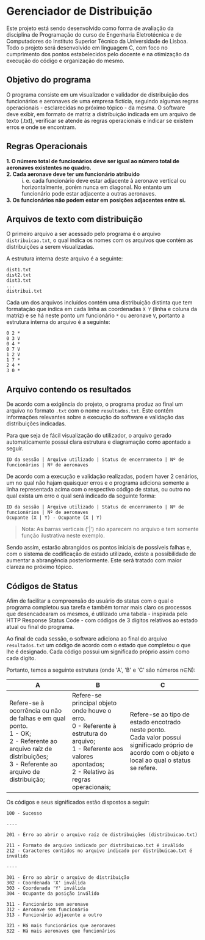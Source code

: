 # Gerenciador de Distribuição
Este projeto está sendo desenvolvido como forma de avaliação da disciplina de Programação do curso de Engenharia Eletrotécnica e de Computadores do Instituto Superior Técnico da Universidade de Lisboa. 
Todo o projeto será desenvolvido em linguagem C, com foco no cumprimento dos pontos estabelecidos pelo docente e na otimização da execução do código e organização do mesmo.

## Objetivo do programa
O programa consiste em um visualizador e validador de distribuição dos funcionários e aeronaves de uma empresa fictícia, seguindo algumas regras operacionais - esclarecidas no próximo tópico - da mesma. O software deve exibir, em formato de matriz a distribuição indicada em um arquivo de texto (.txt), verificar se atende às regras operacionais e indicar se existem erros e onde se encontram.

## Regras Operacionais

<dl>
    <dt><strong>1. O número total de funcionários deve ser igual ao número total de aeronaves existentes no
    quadro.</strong></dt>
    <dt><strong>2. Cada aeronave deve ter um funcionário atribuído </strong></dt>
        <dd> i. e. cada funcionário deve estar adjacente à
        aeronave vertical ou horizontalmente, porém nunca em diagonal. No entanto um
        funcionário pode estar adjacente a outras aeronaves.
    </dd>
    <dt><strong>3. Os funcionários não podem estar em posições adjacentes entre si.</strong></dt>
</dl>

## Arquivos de texto com distribuição
O primeiro arquivo a ser acessado pelo programa é o arquivo `distribuicao.txt`, o qual indica os nomes com os arquivos que contém as distribuições a serem visualizadas.<br>

A estrutura interna deste arquivo é a seguinte:
```
dist1.txt
dist2.txt
dist3.txt
...
distribui.txt
```
Cada um dos arquivos incluídos contém uma distribuição distinta que tem formatação que indica em cada linha as coordenadas `X Y` (linha e coluna da matriz) e se há neste ponto um funcionário `*` ou aeronave `V`, portanto a estrutura interna do arquivo é a seguinte:
```
0 2 *
0 3 V
0 4 *
0 7 V
1 2 V
1 7 *
2 4 *
3 0 *
```

## Arquivo contendo os resultados

De acordo com a exigência do projeto, o programa produz ao final um arquivo no formato `.txt` com o nome `resultados.txt`. Este contém informações relevantes sobre a execução do software e validação das distribuições indicadas.

Para que seja de fácil visualização do utilizador, o arquivo gerado automaticamente possui clara estrutura e diagramação como apontado a seguir.

```
ID da sessão | Arquivo utilizado | Status de encerramento | Nº de funcionários | Nº de aeronaves

```
De acordo com a execução e validação realizadas, podem haver 2 cenários, um no qual não hajam quaisquer erros e o programa adiciona somente a linha representada acima com o respectivo código de status, ou outro no qual exista um erro o qual será indicado da seguinte forma:

```
ID da sessão | Arquivo utilizado | Status de encerramento | Nº de funcionários | Nº de aeronaves
Ocupante (X | Y) - Ocupante (X | Y)
```
> Nota: As barras verticais ('|') não aparecem no arquivo e tem somente função ilustrativa neste exemplo.

Sendo assim, estarão abrangidos os pontos iniciais de possíveis falhas e, com o sistema de codificação de estado utilizado, existe a possibilidade de aumentar a abrangência posteriormente. Este será tratado com maior clareza no próximo tópico.

## Códigos de Status

Afim de facilitar a compreensão do usuário do status com o qual o programa completou sua tarefa e também tornar mais claro os processos que desencadearam os mesmos, é utilizado uma tabela - inspirada pelo HTTP Response Status Code - com códigos de 3 dígitos relativos ao estado atual ou final do programa. 

Ao final de cada sessão, o software adiciona ao final do arquivo `resultados.txt` um código de acordo com o estado que completou o que lhe é designado. Cada código possui um significado próprio assim como cada dígito.

Portanto, temos a seguinte estrutura (onde 'A', 'B' e 'C' são números n∈N):

A | B | C
|-|-|-|
|Refere-se à ocorrência ou não de falhas e em qual ponto. <br> 1 - OK; <br> 2 - Referente ao arquivo raíz de distribuições; <br> 3 - Referente ao arquivo de distribuição;|Refere-se principal objeto onde houve o erro. <br>0 - Referente à estrutura do arquivo; <br>1 - Referente aos valores apontados; <br> 2 - Relativo às regras operacionais;| Refere-se ao tipo de estado encotrado neste ponto. <br> Cada valor possui significado próprio de acordo com o objeto e local ao qual o status se refere.|

Os códigos e seus significados estão dispostos a seguir:

```
100 - Sucesso

----

201 - Erro ao abrir o arquivo raíz de distribuições (distribuicao.txt)

211 - Formato de arquivo indicado por distribuicao.txt é inválido
212 - Caracteres contidos no arquivo indicado por distribuicao.txt é inválido

----

301 - Erro ao abrir o arquivo de distribuição
302 - Coordenada 'X' inválida
303 - Coordenada 'Y' inválida
304 - Ocupante da posição inválido

311 - Funcionário sem aeronave
312 - Aeronave sem funcionário
313 - Funcionário adjacente a outro

321 - Há mais funcionários que aeronaves
322 - Há mais aeronaves que funcionários
```